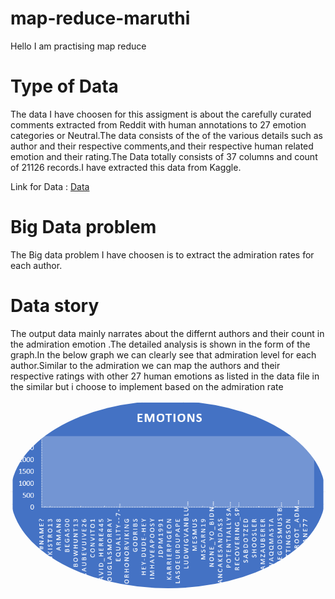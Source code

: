 # map-reduce-maruthi
Hello I am practising map reduce

# Type of Data 
The data I have choosen for this assigment is about the carefully curated comments extracted from Reddit with human annotations to 27 emotion categories or Neutral.The data consists of the of the various details such as author and their respective comments,and their respective human related emotion and their rating.The Data totally consists of 37 columns and count of 21126 records.I have extracted this data from Kaggle.

Link for Data : [Data](https://www.kaggle.com/mathurinache/goemotions)

# Big Data problem

The Big data problem I have choosen is to extract the  admiration rates for each author.

# Data story 
The output data mainly narrates about the differnt authors and their count in the admiration emotion .The detailed analysis is shown in the form of the graph.In the below graph we can clearly see that admiration level for each author.Similar to the admiration we can map the authors and their respective ratings with other 27 human emotions as listed in the data file in the similar but i choose to implement based on the admiration rate


<img src="Capture.PNG" alt="drawing"  style="border-radius:50%" />

